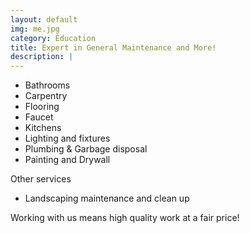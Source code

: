 ```yaml
---
layout: default
img: me.jpg
category: Education
title: Expert in General Maintenance and More!
description: |
---
```


* Bathrooms
* Carpentry
* Flooring
* Faucet
* Kitchens
* Lighting and fixtures
* Plumbing & Garbage disposal
* Painting and Drywall

Other services

* Landscaping maintenance and clean up

Working with us means high quality work at a fair price!
